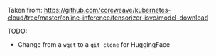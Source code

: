 Taken from: https://github.com/coreweave/kubernetes-cloud/tree/master/online-inference/tensorizer-isvc/model-download

TODO:
* Change from a `wget` to a `git clone` for HuggingFace